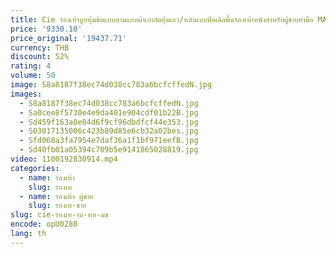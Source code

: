 ```yaml
---
title: Cie รองเท้าบูทหุ้มข้อแบบสามแถบผ้าเกาลัดหุ้มเอว/หลังแบบฟิดเดิลพื้นรองเท้าหนังสำหรับผู้ชายทำมือ MA19
price: '9330.10'
price_original: '19437.71'
currency: THB
discount: 52%
rating: 4
volume: 50
image: S8a8187f38ec74d038cc783a6bcfcffedN.jpg
images:
  - S8a8187f38ec74d038cc783a6bcfcffedN.jpg
  - Sa0cee8f5730e4e9da401e904cdf01b22B.jpg
  - Sd459f163a0e84d6f9cf96dbdfcf44e353.jpg
  - S03017135006c423b89d85e6cb32a02bes.jpg
  - Sfd068a3fa7954e7daf36a1f1bf971eefB.jpg
  - Sd40fb01a05394c709b5e9141865028819.jpg
video: 1100192830914.mp4
categories:
  - name: รองเท้า
    slug: รองเท
  - name: รองเท้า ผู้ชาย
    slug: รองเท-ชาย
slug: cie-รองเท-าบ-ทห-มข
encode: opU0280
lang: th
---
```

  